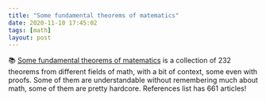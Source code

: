 ```yaml
---
title: "Some fundamental theorems of matematics"
date: 2020-11-10 17:45:02
tags: [math]
layout: post
---
```


📚 [Some fundamental theorems of matematics](http://people.math.harvard.edu/~knill/graphgeometry/papers/fundamental.pdf) is a collection of 232 theorems from different fields of math, with a bit of context, some even with proofs. Some of them are understandable without remembering much about math, some of them are pretty hardcore. References list has 661 articles!
